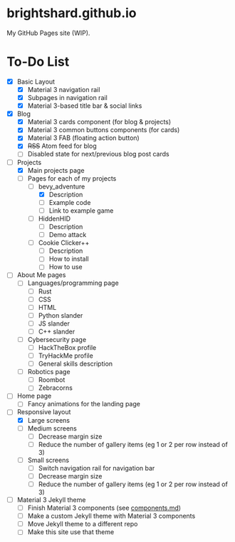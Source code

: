 # brightshard.github.io
My GitHub Pages site (WIP).

# To-Do List
- [x] Basic Layout
  - [x] Material 3 navigation rail
  - [x] Subpages in navigation rail
  - [x] Material 3-based title bar & social links
- [x] Blog
  - [x] Material 3 cards component (for blog & projects)
  - [x] Material 3 common buttons components (for cards)
  - [x] Material 3 FAB (floating action button)
  - [x] ~~RSS~~ Atom feed for blog
  - [ ] Disabled state for next/previous blog post cards
- [ ] Projects
  - [x] Main projects page
  - [ ] Pages for each of my projects
    - [ ] bevy_adventure
      - [x] Description
      - [ ] Example code
      - [ ] Link to example game
    - [ ] HiddenHID
      - [ ] Description
      - [ ] Demo attack
    - [ ] Cookie Clicker++
      - [ ] Description
      - [ ] How to install
      - [ ] How to use
- [ ] About Me pages
  - [ ] Languages/programming page
    - [ ] Rust
    - [ ] CSS
    - [ ] HTML
    - [ ] Python slander
    - [ ] JS slander
    - [ ] C++ slander
  - [ ] Cybersecurity page
    - [ ] HackTheBox profile
    - [ ] TryHackMe profile
    - [ ] General skills description
  - [ ] Robotics page
    - [ ] Roombot
    - [ ] Zebracorns
- [ ] Home page
  - [ ] Fancy animations for the landing page
- [ ] Responsive layout
  - [x] Large screens
  - [ ] Medium screens
    - [ ] Decrease margin size
    - [ ] Reduce the number of gallery items (eg 1 or 2 per row instead of 3)
  - [ ] Small screens
    - [ ] Switch navigation rail for navigation bar
    - [ ] Decrease margin size
    - [ ] Reduce the number of gallery items (eg 1 or 2 per row instead of 3)
- [ ] Material 3 Jekyll theme
  - [ ] Finish Material 3 components (see [components.md](components.md))
  - [ ] Make a custom Jekyll theme with Material 3 components
  - [ ] Move Jekyll theme to a different repo
  - [ ] Make this site use that theme
